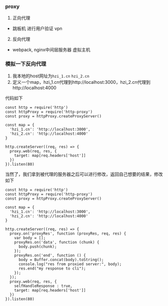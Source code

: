 ### proxy
1. 正向代理
  - 跳板机 进行用户验证 vpn
2. 反向代理
  - webpack, nginx中间层服务器 虚拟主机

### 模拟一下反向代理
1. 我本地的host网址为`hzi_1.cn`  `hzi_2.cn`
2. 定义一个map，hzi_1.cn代理到http://localhost:3000，hzi_2.cn代理到http://localhost:4000

代码如下
```
const http = require('http')
const httpProxy = require('http-proxy')
const proxy = httpProxy.createProxyServer()

const map = {
  'hzi_1.cn': 'http://localhost:3000',
  'hzi_2.cn': 'http://localhost:4000'
}

http.createServer((req, res) => {
  proxy.web(req, res, {
    target: map[req.headers['host']]
  })
}).listen(80)
```
当然了，我们拿到被代理的服务器之后可以进行修改，返回自己想要的结果，修改如下
```
const http = require('http')
const httpProxy = require('http-proxy')
const proxy = httpProxy.createProxyServer()

const map = {
  'hzi_1.cn': 'http://localhost:3000',
  'hzi_2.cn': 'http://localhost:4000'
}

http.createServer((req, res) => {
  proxy.on('proxyRes', function (proxyRes, req, res) {
    var body = [];
    proxyRes.on('data', function (chunk) {
      body.push(chunk);
    });
    proxyRes.on('end', function () {
      body = Buffer.concat(body).toString();
      console.log("res from proxied server:", body);
      res.end("my response to cli");
    });
  });
  proxy.web(req, res, {
    selfHandleResponse : true,
    target: map[req.headers['host']]
  })
}).listen(80)

```
